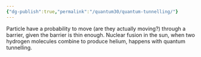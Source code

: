 ```yaml
---
{"dg-publish":true,"permalink":"/quantum30/quantum-tunnelling/"}
---
```


Particle have a probability to move (are they actually moving?) through a barrier, given the barrier is thin enough.
Nuclear fusion in the sun, when two hydrogen molecules combine to produce helium, happens with quantum tunnelling.